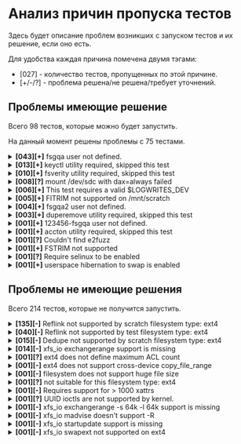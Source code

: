# Анализ причин пропуска тестов

Здесь будет описание проблем возникших с запуском тестов и их решение, если оно есть.

Для удобства каждая причина помечена двумя тэгами:
- [027] - количество тестов, пропущенных по этой причине.
- [+/-/?] - проблема решена/не решена/требует уточнений.

## Проблемы имеющие решение

Всего 98 тестов, которые можно будет запустить.

На данный момент решены проблемы с 75 тестами.

<!-- [043][+] fsgqa user not defined.  -->
<details>
<summary><b>[043][+]</b> fsgqa user not defined. </summary

- Description:
    ```
    Необходимо просто настроить пользователя fsgqa по инструкции в README проекта xfstests.
    ```

- Tests:
    ```
    ext4/055, generic/077, generic/093, generic/123, generic/125, generic/128, generic/193, generic/219, generic/230, generic/231, generic/233, generic/235, generic/256, generic/270, generic/314, generic/317, generic/355, generic/378, generic/382, generic/395, generic/566, generic/581, generic/587, generic/600, generic/601, generic/603, generic/656, generic/673, generic/674, generic/675, generic/680, generic/681, generic/682, generic/683, generic/684, generic/685, generic/686, generic/687, generic/688, generic/689, generic/691, generic/726, generic/727
    ```

</details>


<!-- [013][+] keyctl utility required, skipped this test  -->
<details>
<summary><b>[013][+]</b> keyctl utility required, skipped this test </summary

- Description:
    ```
    Достаточно установить утилиту keyctl (пакет keyutils) на тестовую машину.
    ```

- Tests:
    ```
    ext4/024, generic/397, generic/399, generic/419, generic/421, generic/429, generic/435, generic/440, generic/548, generic/549, generic/550, generic/593, generic/595
    ```

</details>


<!-- [010][+] fsverity utility required, skipped this test  -->
<details>
<summary><b>[010][+]</b> fsverity utility required, skipped this test </summary

- Description:
    ```
    Достаточно установить утилиту fsverity на тестовую машину.
    ```

- Tests:
    ```
    generic/572, generic/573, generic/574, generic/575, generic/576, generic/577, generic/579, generic/624, generic/625, generic/692
    ```

</details>


<!-- [008][?] mount /dev/sdc with dax=always failed  -->
<details>
<summary><b>[008][?]</b> mount /dev/sdc with dax=always failed </summary

- Description:
    ```
    Нужно эмулировать устройство с энергостойкой памятью.
    Сделать это можно опираясь на статью:
        https://nvdimm.wiki.kernel.org/#quick_setup_guide
    ```

- Tests:
    ```
    ext4/047, generic/605, generic/606, generic/608, ext4/030, ext4/031, generic/413, generic/462
    ```

</details>


<!-- [006][+] This test requires a valid $LOGWRITES_DEV  -->
<details>
<summary><b>[006][+]</b> This test requires a valid $LOGWRITES_DEV </summary

- Description:
    ```
    Указать
    * В конфигурации тестов: "LOGWRITES_DEV=/dev/sde"
    * В конфигурации ядра: "CONFIG_DM_LOG_WRITES=y"
    ```

- Tests:
    ```
    generic/455, generic/470, generic/482, ext4/002, ext4/029, generic/487
    ```

</details>


<!-- [005][+] FITRIM not supported on /mnt/scratch  -->
<details>
<summary><b>[005][+]</b> FITRIM not supported on /mnt/scratch </summary

- Description:
    ```
    Добавить к виртуальной машине еще одно виртуальное устройство, но сделать его
    твердотельным накопителем и добавить к нему опцию "--discard=on"
    ```

- Tests:
    ```
    generic/038, generic/251, generic/260, generic/288, generic/500
    ```

</details>


<!-- [004][+] fsgqa2 user not defined.  -->
<details>
<summary><b>[004][+]</b> fsgqa2 user not defined. </summary

- Description:
    ```
    Необходимо просто настроить пользователя fsgqa2 по инструкции в README проекта xfstests.
    ```

- Tests:
    ```
    generic/597, generic/598, generic/698, generic/699
    ```

</details>


<!-- [003][+] duperemove utility required, skipped this test  -->
<details>
<summary><b>[003][+]</b> duperemove utility required, skipped this test </summary

- Description:
    ```
    Достаточно установить утилиту duperemove на тестовую машину.
    ```

- Tests:
    ```
    generic/559, generic/560, generic/561
    ```

</details>


<!-- [001][+] 123456-fsgqa user not defined.  -->
<details>
<summary><b>[001][+]</b> 123456-fsgqa user not defined. </summary

- Description:
    ```
    Необходимо просто настроить пользователя 123456-fsgqa по инструкции в README проекта xfstests.
    ```

- Tests:
    ```
    generic/381
    ```

</details>


<!-- [001][+] accton utility required, skipped this test  -->
<details>
<summary><b>[001][+]</b> accton utility required, skipped this test </summary

- Description:
    ```
    Достаточно установить утилиту accton (пакет acct) на тестовую машину.
    ```

- Tests:
    ```
    generic/596
    ```

</details>


<!-- [001][?] Couldn't find e2fuzz  -->
<details>
<summary><b>[001][?]</b> Couldn't find e2fuzz </summary

- Description:
    ```
    Достаточно установить утилиту e2fuzz на тестовую машину.
    Почему-то утилита не установилась вместе с e2fsprogs.
    ```

- Tests:
    ```
    ext4/006
    ```

</details>


<!-- [001][+] FSTRIM not supported  -->
<details>
<summary><b>[001][+]</b> FSTRIM not supported </summary

- Description:
    ```
    Добавить к виртуальной машине еще одно виртуальное устройство, но сделать его
    твердотельным накопителем и добавить к нему опцию "--discard=on".
    ```

- Tests:
    ```
    generic/537
    ```

</details>


<!-- [001][?] Require selinux to be enabled  -->
<details>
<summary><b>[001][?]</b> Require selinux to be enabled </summary

- Description:
    ```
    Установить на машину SELinux (https://wiki.debian.org/SELinux/Setup)
    ```

- Tests:
    ```
    generic/700
    ```

</details>


<!-- [001][+] userspace hibernation to swap is enabled  -->
<details>
<summary><b>[001][+]</b> userspace hibernation to swap is enabled </summary

- Description:
    ```
    Добавить опцию "CONFIG_HIBERNATION_SNAPSHOT_DEV=n" в конфигурацию ядра
    ```

- Tests:
    ```
    generic/570
    ```

</details>

## Проблемы не имеющие решения

Всего 214 тестов, которые не получится запустить.

<!-- [135][-] Reflink not supported by scratch filesystem type: ext4 -->
<details>
<summary><b>[135][-]</b> Reflink not supported by scratch filesystem type: ext4</summary

- Description:
    ```
    Reflink позволяет переиспользовать одинаковые блоки для различных файлов.
    То есть один блок может ссылаться на несколько файлов.
    И копия блока будет создаваться только в случае, когда этот блок модифицирован в одном из файлов.

    Этот функционал реализован в очень небольшом числе ФС:
        xfs, btrfs, nfs, overlayfs и некоторые другие

    Но, к сожалению, не в ext4. Так что запустить эти тесты не получится.
    ```

- Tests:
    ```
    generic/161, generic/164, generic/165, generic/166, generic/167, generic/168, generic/170, generic/171, generic/172, generic/173, generic/174, generic/175, generic/176, generic/183, generic/185, generic/186, generic/187, generic/188, generic/189, generic/190, generic/191, generic/194, generic/195, generic/196, generic/197, generic/199, generic/200, generic/201, generic/202, generic/203, generic/205, generic/206, generic/216, generic/217, generic/218, generic/220, generic/222, generic/227, generic/229, generic/238, generic/242, generic/243, generic/253, generic/254, generic/259, generic/261, generic/262, generic/264, generic/265, generic/266, generic/267, generic/268, generic/271, generic/272, generic/276, generic/278, generic/279, generic/281, generic/282, generic/283, generic/284, generic/287, generic/289, generic/290, generic/291, generic/292, generic/293, generic/295, generic/296, generic/297, generic/298, generic/301, generic/302, generic/305, generic/326, generic/327, generic/328, generic/329, generic/330, generic/331, generic/332, generic/333, generic/334, generic/352, generic/353, generic/356, generic/357, generic/358, generic/359, generic/372, generic/373, generic/387, generic/414, generic/415, generic/447, generic/457, generic/458, generic/501, generic/513, generic/514, generic/515, generic/518, generic/540, generic/541, generic/542, generic/543, generic/544, generic/546, generic/562, generic/588, generic/628, generic/648, generic/651, generic/652, generic/653, generic/654, generic/655, generic/657, generic/658, generic/659, generic/660, generic/661, generic/662, generic/663, generic/664, generic/665, generic/666, generic/667, generic/668, generic/669, generic/670, generic/671, generic/672, generic/702, generic/733
    ```


</details>


<!-- [040][-] Reflink not supported by test filesystem type: ext4  -->
<details>
<summary><b>[040][-]</b> Reflink not supported by test filesystem type: ext4 </summary

- Description:
    ```
    Аналогично ошибке про поддержку reflink для scratch девайса.
    ```

- Tests:
    ```
    generic/110, generic/111, generic/115, generic/116, generic/118, generic/119, generic/134, generic/137, generic/138, generic/139, generic/140, generic/142, generic/143, generic/144, generic/145, generic/146, generic/147, generic/148, generic/149, generic/150, generic/151, generic/152, generic/153, generic/154, generic/155, generic/156, generic/157, generic/159, generic/178, generic/179, generic/180, generic/181, generic/303, generic/407, generic/463, generic/578, generic/612, generic/649, generic/734, generic/744
    ```

</details>


<!-- [015][-] Dedupe not supported by scratch filesystem type: ext4  -->
<details>
<summary><b>[015][-]</b> Dedupe not supported by scratch filesystem type: ext4 </summary

- Description:
    ```
    Есть два вызова, которые используются в xfstests:
    * xfs_io reflink src_file [src_offset dst_offset length]
    * xfs_io dedupe src_file src_offset dst_offset length
    
    Здесь стоит отметить, что xfs_io работает с некоторым набор открытых файлов
    и в xfstests эти команды применяются ко всем открытым файлам.
    Подробнее про работу этой команды можно почитать здесь:
        https://man7.org/linux/man-pages/man8/xfs_io.8.html
    
    Так вот, обе команды сравнивают:
    * данные в указанном участке src_file
    * данные в указанном участке текущего открытого файла

    И если они не совпадают, то reflink затирает данные src_file, а dedupe падает.

    К сожалению, для нас исход один - запустить эти тесты не получится.
    ```

- Tests:
    ```
    generic/162, generic/163, generic/374, generic/493, generic/517, generic/630, generic/121, generic/122, generic/136, generic/158, generic/160, generic/182, generic/304, generic/408, generic/516
    ```

</details>


<!-- [014][-] xfs_io exchangerange  support is missing  -->
<details>
<summary><b>[014][-]</b> xfs_io exchangerange  support is missing </summary

- Description:
    ```
    В этом вызове используется ioctl(fd, XFS_IOC_EXCHANGE_RANGE, ...), который поддерживается только xfs.
    ```

- Tests:
    ```
    generic/709, generic/710, generic/712, generic/714, generic/716, generic/717, generic/718, generic/719, generic/720, generic/722, generic/723, generic/724, generic/725, generic/752
    ```

</details>


<!-- [001][?] ext4 does not define maximum ACL count  -->
<details>
<summary><b>[001][?]</b> ext4 does not define maximum ACL count </summary

- Description:
    ```
    В xfstests тотлько некоторые ФС указаны как те, которые могут проверять "maximum ACL counts".
    Судя по всему для ext4 определить этот параметр нельзя, поэтому её туда не добавили.
    ```

- Tests:
    ```
    generic/026
    ```

</details>


<!-- [001][-] ext4 does not support cross-device copy_file_range  -->
<details>
<summary><b>[001][-]</b> ext4 does not support cross-device copy_file_range </summary

- Description:
    ```
    В ext4 нет поддержки системного вызова copy_file_range (https://man7.org/linux/man-pages/man2/copy_file_range.2.html)
    Как следствие, нет поддержки и вызова xfs_io copy_range, используемого в тестах.
    ```

- Tests:
    ```
    generic/565
    ```

</details>


<!-- [001][-] filesystem does not support huge file size  -->
<details>
<summary><b>[001][-]</b> filesystem does not support huge file size </summary

- Description:
    ```
    Максимальный размер одного файла в ext4 - 16TiB (это 2^47 бит)
    А в тесте происходит попытка создать файл размером 2^63-1 бит (максимальный размер файла xfs).
    ```

- Tests:
    ```
    generic/525
    ```

</details>


<!-- [001][?] not suitable for this filesystem type: ext4  -->
<details>
<summary><b>[001][?]</b> not suitable for this filesystem type: ext4 </summary

- Description:
    ```
    Вроде как ext4 поддерживает требуемую фичу, но всё-таки её отключают для этого теста.
    ```

- Tests:
    ```
    generic/740
    ```

</details>


<!-- [001][-] Requires support for > 1000 xattrs  -->
<details>
<summary><b>[001][-]</b> Requires support for > 1000 xattrs </summary

- Description:
    ```
    На данный момент только xfs и btrfs поддерживают создание такого количества атрибутов.
    ```

- Tests:
    ```
    generic/745
    ```

</details>


<!-- [001][?] UUID ioctls are not supported by kernel.  -->
<details>
<summary><b>[001][?]</b> UUID ioctls are not supported by kernel. </summary

- Description:
    ```
    ```

- Tests:
    ```
    ext4/057
    ```

</details>


<!-- [001][-] xfs_io exchangerange  -s 64k -l 64k support is missing  -->
<details>
<summary><b>[001][-]</b> xfs_io exchangerange  -s 64k -l 64k support is missing </summary

- Description:
    ```
    ```

- Tests:
    ```
    generic/713, generic/715
    ```

</details>


<!-- [001][-] xfs_io madvise doesn't support -R  -->
<details>
<summary><b>[001][-]</b> xfs_io madvise doesn't support -R </summary

- Description:
    ```
    ```

- Tests:
    ```
    generic/743
    ```

</details>


<!-- [001][-] xfs_io startupdate  support is missing  -->
<details>
<summary><b>[001][-]</b> xfs_io startupdate  support is missing </summary

- Description:
    ```
    ```

- Tests:
    ```
		generic/721
    ```


</details>


<!-- [001][-] xfs_io swapext  not supported on ext4  -->
<details>
<summary><b>[001][-]</b> xfs_io swapext  not supported on ext4 </summary

- Description:
    ```
    ```

- Tests:
    ```
		generic/711
    ```